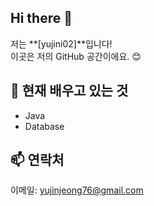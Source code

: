 ## Hi there 👋
저는 **[yujini02]**입니다!  
이곳은 저의 GitHub 공간이에요. 😊  

## 🌱 현재 배우고 있는 것
- Java
- Database

## 📫 연락처
 이메일: yujinjeong76@gmail.com
<!--
**yujini02/yujini02** is a ✨ _special_ ✨ repository because its `README.md` (this file) appears on your GitHub profile.

Here are some ideas to get you started:

- 🔭 I’m currently working on ...
- 🌱 I’m currently learning ...
- 👯 I’m looking to collaborate on ...
- 🤔 I’m looking for help with ...
- 💬 Ask me about ...
- 📫 How to reach me: ...
- 😄 Pronouns: ...
- ⚡ Fun fact: ...
-->
